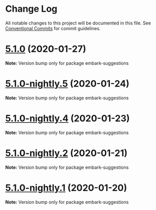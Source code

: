 # Change Log

All notable changes to this project will be documented in this file.
See [Conventional Commits](https://conventionalcommits.org) for commit guidelines.

# [5.1.0](https://github.com/embark-framework/embark/compare/v5.1.0-nightly.6...v5.1.0) (2020-01-27)

**Note:** Version bump only for package embark-suggestions





# [5.1.0-nightly.5](https://github.com/embark-framework/embark/compare/v5.1.0-nightly.4...v5.1.0-nightly.5) (2020-01-24)

**Note:** Version bump only for package embark-suggestions





# [5.1.0-nightly.4](https://github.com/embark-framework/embark/compare/v5.1.0-nightly.3...v5.1.0-nightly.4) (2020-01-23)

**Note:** Version bump only for package embark-suggestions





# [5.1.0-nightly.2](https://github.com/embark-framework/embark/compare/v5.1.0-nightly.1...v5.1.0-nightly.2) (2020-01-21)

**Note:** Version bump only for package embark-suggestions





# [5.1.0-nightly.1](https://github.com/embark-framework/embark/compare/v5.1.0-nightly.0...v5.1.0-nightly.1) (2020-01-20)

**Note:** Version bump only for package embark-suggestions
